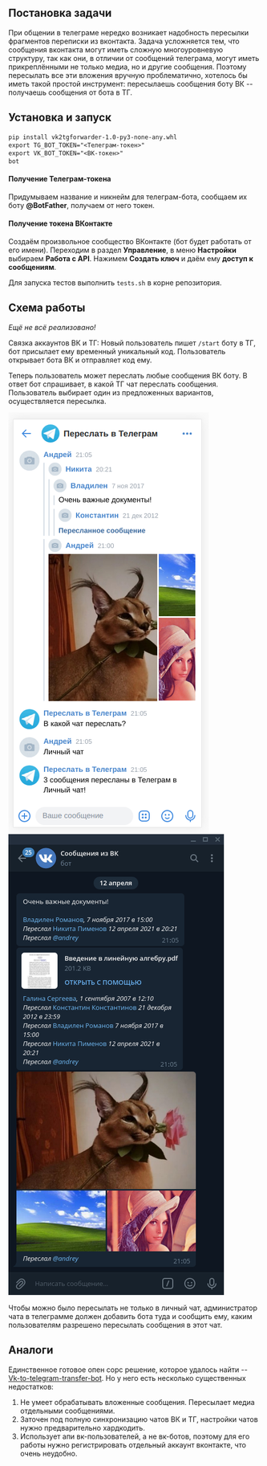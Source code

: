 ## Постановка задачи
При общении в телеграме нередко возникает надобность пересылки фрагментов переписки из вконтакта. Задача усложняется тем, что сообщения вконтакта могут иметь сложную многоуровневую структуру, так как они, в отличии от сообщений телеграма, могут иметь прикреплёнными не только медиа, но и другие сообщения. Поэтому пересылать все эти вложения вручную проблематично, хотелось бы иметь такой простой инструмент: пересылаешь сообщения боту ВК -- получаешь сообщения от бота в ТГ.

## Установка и запуск
```
pip install vk2tgforwarder-1.0-py3-none-any.whl
export TG_BOT_TOKEN="<Телеграм-токен>"
export VK_BOT_TOKEN="<ВК-токен>"
bot
```

#### Получение Телеграм-токена
Придумываем название и никнейм для телеграм-бота, сообщаем их боту **@BotFather**, получаем от него токен.

#### Получение токена ВКонтакте
Создаём произвольное сообщество ВКонтакте (бот будет работать от его имени). Переходим в раздел **Управление**, в меню **Настройки** выбираем **Работа с API**. Нажимем **Создать ключ** и даём ему **доступ к сообщениям**.

Для запуска тестов выполнить `tests.sh` в корне репозитория.

## Схема работы
*Ещё не всё реализовано!*

Связка аккаунтов ВК и ТГ:
Новый пользователь пишет `/start` боту в ТГ, бот присылает ему временный уникальный код. Пользователь открывает бота ВК и отправляет код ему.

Теперь пользователь может переслать любые сообщения ВК боту. В ответ бот спрашивает, в какой ТГ чат переслать сообщения. Пользователь выбирает один из предложенных вариантов, осуществляется пересылка.

![pic1](res/pic1.png)
![pic2](res/pic2.png)

Чтобы можно было пересылать не только в личный чат, администратор чата в телеграмме должен добавить бота туда и сообщить ему, каким пользователям разрешено пересылать сообщения в этот чат.

## Аналоги
Единственное готовое опен сорс решение, которое удалось найти -- [Vk-to-telegram-transfer-bot](https://github.com/Whiletruedoend/Vk-to-telegram-transfer-bot). Но у него есть несколько существенных недостатков:
1. Не умеет обрабатывать вложенные сообщения. Пересылает медиа отдельными сообщениями.
2. Заточен под полную синхронизацию чатов ВК и ТГ, настройки чатов нужно предварительно хардкодить.
3. Использует апи вк-пользователей, а не вк-ботов, поэтому для его работы нужно регистрировать отдельный аккаунт вконтакте, что очень неудобно.
